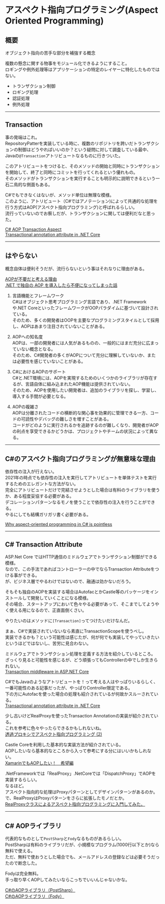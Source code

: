 # アスペクト指向プログラミング(Aspect Oriented Programming)

## 概要

オブジェクト指向の苦手な部分を補強する概念  

複数の懸念に関する物事をモジュール化できるようにすること。  
ロギングや例外処理等はアプリケーションの特定のレイヤーに特化したものではない。  

- トランザクション制御  
- ロギング処理  
- 認証処理  
- 例外処理  

---

## Transaction

事の発端はこれ。  
RepositoryPatterを実装している時に、複数のリポジトリを跨いだトランザクションの制御はどうやればいいのか？という疑問に対して調査している最中、Javaの`@Transaction`アトリビュートなるものに行きついた。  

このアトリビュートをつけると、そのメソッドの開始と同時にトランザクションを開始して、終了と同時にコミットを行ってくれるという優れもの。  
そのメソッドがトランザクションを実行することも明示的に説明できるという一石二鳥的な側面もある。  

C#でもできなくはないが、メソッド単位は無理な模様。  
このように、アトリビュート（C#ではアノテーション)によって共通的な処理を行う方式はAOP(アスペクト指向プログラミング)と呼ばれるらしい。  
流行っていないのでお察しだが、トランザクションに関しては便利だなと思った。  

[C# AOP Transaction Aspect](https://stackoverflow.com/questions/71703376/c-sharp-aop-transaction-aspect)  
[Transactional annotation attribute in .NET Core](https://stackoverflow.com/questions/57441301/transactional-annotation-attribute-in-net-core)  

---

## はやらない

概念自体は便利そうだが、流行らないという事はそれなりに理由がある。  

[AOPが不要だと考える理由](https://qiita.com/yamaokunousausa/items/0e99aef0a0b3adb32d08)  
[.NET で独自の AOP を導入したら不便になってしまった話](https://qiita.com/KoKeCross/items/4b16ff8cdad65e0fea23)  

1. 言語機能とフレームワーク  
C#はオブジェクト思考プログラミング言語であり、.NET Frameworkや.NET CoreといったフレームワークがOOPパラダイムに基づいて設計されている。  
そのため、多くの開発者はOOPを主要なプログラミングスタイルとして採用し、AOPはあまり注目されていないことがある。  

2. AOPへの知名度  
AOPは、一部の開発者には人気があるものの、一般的にはまだ充分に広まっていない概念となる。  
そのため、C#開発者の多くがAOPについて充分に理解していないか、または必要性を感じていないことがある。  

3. C#におけるAOPのサポート  
C#と.NET環境には、AOPを実現するためのいくつかのライブラリが存在するが、言語自体に組み込まれたAOP機能は提供されていない。  
そのため、AOPを使用したい開発者は、追加のライブラリを探し、学習し、導入する手間が必要となる。  

4. AOPの複雑さ  
AOPは分離されたコードの横断的な関心事を効果的に管理できる一方、コードの可読性やデバッグの難しさを増すことがある。  
コードがどのように実行されるかを追跡するのが難しくなり、開発者がAOPの利点を享受できるかどうかは、プロジェクトやチームの状況によって異なる。  

---

## C#のアスペクト指向プログラミングが無意味な理由

依存性の注入が行えない。  
2021年の時点でも依存性の注入を実行してアトリビュートを単体テストを実行するためのエレガントな方法がない。  
完全にアトリビュートだけで完結させようとした場合は有料のライブラリを使うか、ある程度妥協する必要がある。  
デコレーションパターンなるモノを使うことで依存性の注入を行うことができる。  
やるにしても結構ガリガリ書く必要がある。  

[Why aspect-oriented programming in C# is pointless](https://www.youtube.com/watch?v=dLPKwEeqwgU)

---

## C# Transaction Attribute

ASP.Net Core ではHTTP通信のミドルウェアでトランザクション制御ができる模様。  
なので、この手法であればコントローラーの中でならTransaction Attributeをつける事ができる。  
が、ビジネス層でやるわけではないので、融通は効かないだろう。  

そもそも独自のAOPを実装する場合はAutofacとかCastle等のパッケージをインストールして開発していくことになる模様。  
その場合、スタートアップにおいて色々やる必要があって、そこまでしてようやく使える用になるので、正直面倒くさい。  

やりたいのはメソッドに`[Transaction]`ってつけたいだけなんだ。  

まぁ、C#で実装されていないなら素直にTransactionScopeを使うべし。  
実装できるかも？という可能性は感じたが、何が何でも実装してやっていきたいというほどではないし、苦労に見合わない。  

ミドルウェアでトランザクション処理を定義する方法を紹介しているところ。  
ざっくり見ると可能性を感じるが、どう頑張ってもControllerの中でしか生きられない。  
[Transaction middleware in ASP.NET Core](https://dev.to/moesmp/transaction-middleware-in-aspnet-core-2608)  

C#でもJavaのようなアトリビュートを！って考える人はやっぱりいるらしく、一番可能性のある記事だったが、やっぱりController限定である。  
下の方にAutofacを使った場合の処理も紹介されているが何故かスルーされている。  
[Transactional annotation attribute in .NET Core](https://stackoverflow.com/questions/57441301/transactional-annotation-attribute-in-net-core)  

少し古いけどRealProxyを使ったTransaction Annotationの実装が紹介されている。  
これを参考に色々やったらできるかもしれないね。  
[透過プロキシでアスペクト指向プログラミング (2)](https://sakapon.wordpress.com/tag/%E9%80%8F%E9%81%8E%E3%83%97%E3%83%AD%E3%82%AD%E3%82%B7/)  

Castle Coreを利用した基本的な実装方法が紹介されている。  
AOPしたいなら基本的なところから入って参考にする分にはいいかもしれない。  
[XamarinでもAOPしたい！　希望編](https://www.nuits.jp/entry/xamarin-fody-01)  

.NetFrameworkでは「RealProxy」.NetCoreでは「DispatchProxy」でAOPを実装するらしい。  
なるほど。  
アスペクト指向的な処理はProxyパターンとしてデザインパターンがあるのか。  
で、RealProxyはProxyパターンをさらに拡張したモノだとか。  
[RealProxyクラスによるアスペクト指向プログラミングに入門してみた。](RealProxyクラスによるアスペクト指向プログラミングに入門してみた。)  

---

## C# AOPライブラリ

代表的なものとして`PostSharp`と`Fody`なるものがあるらしい。  
PostSharpは有料のライブラリだが、小規模なプログラム(1000行以下とか)なら無料で使える。  
ただ、無料で使おうとした場合でも、メールアドレスの登録などは必要そうだったので断念した。  

Fodyは完全無料。  
手っ取り早くAOPしてみたいならこっちでいいんじゃないかな。  

[C#のAOPライブラリ（PostSharp）](https://kouki-hoshi.hatenablog.com/entry/2017/06/21/023159)  
[C#のAOPライブラリ（Fody）](https://kouki-hoshi.hatenablog.com/entry/2017/06/25/011038)  
